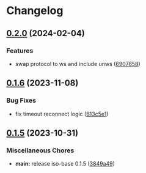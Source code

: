 # Changelog

## [0.2.0](https://github.com/hugomrdias/iso-repo/compare/iso-websocket-v0.1.6...iso-websocket-v0.2.0) (2024-02-04)


### Features

* swap protocol to ws and include unws ([6907858](https://github.com/hugomrdias/iso-repo/commit/6907858a9b0de7fe45921ea07c0d9401f6776e74))

## [0.1.6](https://github.com/hugomrdias/iso-repo/compare/iso-websocket-v0.1.5...iso-websocket-v0.1.6) (2023-11-08)


### Bug Fixes

* fix timeout reconnect logic ([613c5e1](https://github.com/hugomrdias/iso-repo/commit/613c5e1d6826883976622cc5444046e1248708ca))

## [0.1.5](https://github.com/hugomrdias/iso-repo/compare/iso-websocket-v0.0.1...iso-websocket-v0.1.5) (2023-10-31)


### Miscellaneous Chores

* **main:** release iso-base 0.1.5 ([3849a49](https://github.com/hugomrdias/iso-repo/commit/3849a49eb867fbdaf3ed95173144b448d4a42f4c))
